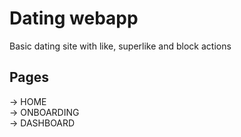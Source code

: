 # Dating webapp
Basic dating site with like, superlike and block actions

## Pages
-> HOME <br/>
-> ONBOARDING <br/>
-> DASHBOARD <br/>

